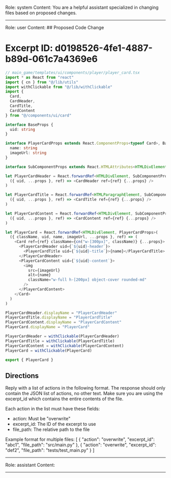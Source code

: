 Role: system
Content: You are a helpful assistant specialized in changing files based on proposed changes.
__________________
Role: user
Content: ## Proposed Code Change
# Excerpt ID: d0198526-4fe1-4887-b89d-061c7a4369e6
```typescript
// main_game/templates/ui/components/player/player_card.tsx
import * as React from "react"
import { cn } from "@/lib/utils"
import withClickable from "@/lib/withClickable"
import {
  Card,
  CardHeader,
  CardTitle,
  CardContent
} from "@/components/ui/card"

interface BaseProps {
  uid: string
}

interface PlayerCardProps extends React.ComponentProps<typeof Card>, BaseProps {
  name: string
  imageUrl: string
}

interface SubComponentProps extends React.HTMLAttributes<HTMLDivElement>, BaseProps {}

let PlayerCardHeader = React.forwardRef<HTMLDivElement, SubComponentProps>(
  ({ uid, ...props }, ref) => <CardHeader ref={ref} {...props} />
)

let PlayerCardTitle = React.forwardRef<HTMLParagraphElement, SubComponentProps>(
  ({ uid, ...props }, ref) => <CardTitle ref={ref} {...props} />
)

let PlayerCardContent = React.forwardRef<HTMLDivElement, SubComponentProps>(
  ({ uid, ...props }, ref) => <CardContent ref={ref} {...props} />
)

let PlayerCard = React.forwardRef<HTMLDivElement, PlayerCardProps>(
  ({ className, uid, name, imageUrl, ...props }, ref) => (
    <Card ref={ref} className={cn("w-[300px]", className)} {...props}>
      <PlayerCardHeader uid={`${uid}-header`}>
        <PlayerCardTitle uid={`${uid}-title`}>{name}</PlayerCardTitle>
      </PlayerCardHeader>
      <PlayerCardContent uid={`${uid}-content`}>
        <img
          src={imageUrl}
          alt={name}
          className="w-full h-[200px] object-cover rounded-md"
        />
      </PlayerCardContent>
    </Card>
  )
)

PlayerCardHeader.displayName = "PlayerCardHeader"
PlayerCardTitle.displayName = "PlayerCardTitle"
PlayerCardContent.displayName = "PlayerCardContent"
PlayerCard.displayName = "PlayerCard"

PlayerCardHeader = withClickable(PlayerCardHeader)
PlayerCardTitle = withClickable(PlayerCardTitle)
PlayerCardContent = withClickable(PlayerCardContent)
PlayerCard = withClickable(PlayerCard)

export { PlayerCard }
```

## Directions
Reply with a list of actions in the following format. The response should only contain the JSON list of actions, no other text.
Make sure you are using the excerpt_id which contains the entire contents of the file.

Each action in the list must have these fields:
- action: Must be "overwrite"
- excerpt_id: The ID of the excerpt to use
- file_path: The relative path to the file

Example format for multiple files:
[
    {
        "action": "overwrite",
        "excerpt_id": "abc1",
        "file_path": "src/main.py"
    },
    {
        "action": "overwrite",
        "excerpt_id": "def2",
        "file_path": "tests/test_main.py"
    }
]
__________________
Role: assistant
Content: 
__________________
